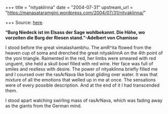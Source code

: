 +++
title = "nityaklinna"
date = "2004-07-31"
upstream_url = "https://manasataramgini.wordpress.com/2004/07/31/nityaklinna/"

+++
Source: [here](https://manasataramgini.wordpress.com/2004/07/31/nityaklinna/).

**“Burg Niedeck ist im Elsass der Sage wohlbekannt. Die Höhe, wo vorzeiten die Burg der Riesen stand.”-Adelbert von Chamisso**  
  
I stood before the great vimalashambhu. The amR^ita flowed from the heaven cup of soma and drenched the great nityaklinnA on the 4th point of the yoni triangle. Raimented in the red, her limbs were smeared with red unguent, she held a skull bowl filled with red wine. Her face was full of smiles and restless with desire. The power of nityaklinna briefly filled me and I coursed over the rasArNava like boat gliding over water. It was that mixture of all the emotions that welled up in me at once. The sensations were of every possible description. And at the end of it I had transcended them.  
  
I stood apart watching swirling mass of rasArNava, which was fading away as the giants from the German mind.  


